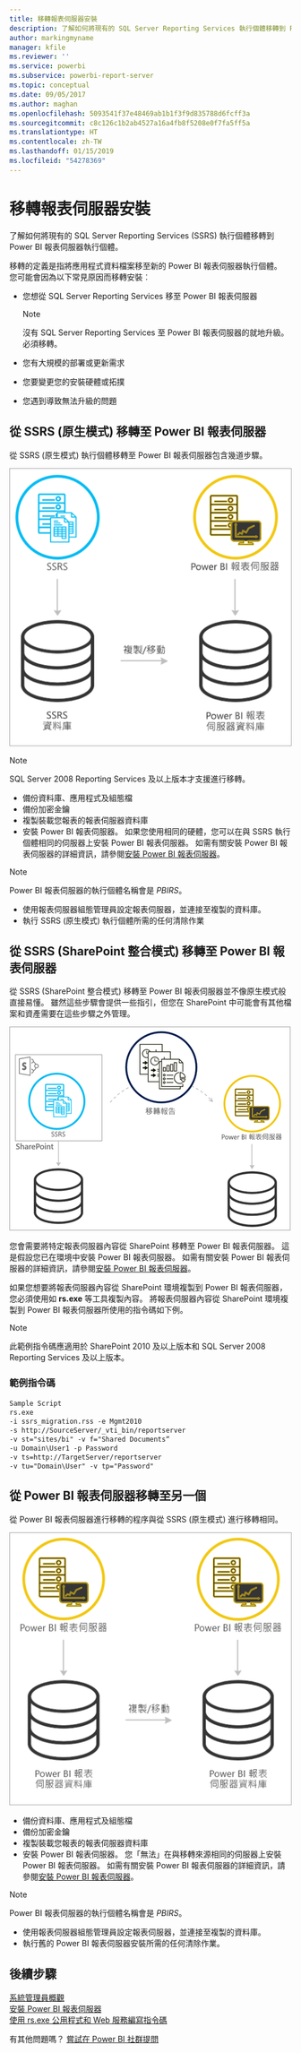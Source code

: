 ```yaml
---
title: 移轉報表伺服器安裝
description: 了解如何將現有的 SQL Server Reporting Services 執行個體移轉到 Power BI 報表伺服器執行個體。
author: markingmyname
manager: kfile
ms.reviewer: ''
ms.service: powerbi
ms.subservice: powerbi-report-server
ms.topic: conceptual
ms.date: 09/05/2017
ms.author: maghan
ms.openlocfilehash: 5093541f37e48469ab1b1f3f9d835788d6fcff3a
ms.sourcegitcommit: c8c126c1b2ab4527a16a4fb8f5208e0f7fa5ff5a
ms.translationtype: HT
ms.contentlocale: zh-TW
ms.lasthandoff: 01/15/2019
ms.locfileid: "54278369"
---
```

# <a name="migrate-a-report-server-installation"></a>移轉報表伺服器安裝
了解如何將現有的 SQL Server Reporting Services (SSRS) 執行個體移轉到 Power BI 報表伺服器執行個體。

移轉的定義是指將應用程式資料檔案移至新的 Power BI 報表伺服器執行個體。 您可能會因為以下常見原因而移轉安裝︰

* 您想從 SQL Server Reporting Services 移至 Power BI 報表伺服器
  
  > [!NOTE]
  > 沒有 SQL Server Reporting Services 至 Power BI 報表伺服器的就地升級。 必須移轉。
  > 
  > 
* 您有大規模的部署或更新需求
* 您要變更您的安裝硬體或拓撲
* 您遇到導致無法升級的問題

## <a name="migrating-to-power-bi-report-server-from-ssrs-native-mode"></a>從 SSRS (原生模式) 移轉至 Power BI 報表伺服器
從 SSRS (原生模式) 執行個體移轉至 Power BI 報表伺服器包含幾道步驟。

![](media/migrate-report-server/migrate-from-ssrs-native.png "從 SSRS 原生模式移轉至 Power BI 報表伺服器")

> [!NOTE]
> SQL Server 2008 Reporting Services 及以上版本才支援進行移轉。
> 
> 

* 備份資料庫、應用程式及組態檔
* 備份加密金鑰
* 複製裝載您報表的報表伺服器資料庫
* 安裝 Power BI 報表伺服器。 如果您使用相同的硬體，您可以在與 SSRS 執行個體相同的伺服器上安裝 Power BI 報表伺服器。 如需有關安裝 Power BI 報表伺服器的詳細資訊，請參閱[安裝 Power BI 報表伺服器](install-report-server.md)。

> [!NOTE]
> Power BI 報表伺服器的執行個體名稱會是 *PBIRS*。
> 
> 

* 使用報表伺服器組態管理員設定報表伺服器，並連接至複製的資料庫。
* 執行 SSRS (原生模式) 執行個體所需的任何清除作業

## <a name="migration-to-power-bi-report-server-from-ssrs-sharepoint-integrated-mode"></a>從 SSRS (SharePoint 整合模式) 移轉至 Power BI 報表伺服器
從 SSRS (SharePoint 整合模式) 移轉至 Power BI 報表伺服器並不像原生模式般直接易懂。 雖然這些步驟會提供一些指引，但您在 SharePoint 中可能會有其他檔案和資產需要在這些步驟之外管理。

![](media/migrate-report-server/migrate-from-ssrs-sharepoint.png "從 SSRS SharePoint 整合模式移轉至 Power BI 報表伺服器")

您會需要將特定報表伺服器內容從 SharePoint 移轉至 Power BI 報表伺服器。 這是假設您已在環境中安裝 Power BI 報表伺服器。 如需有關安裝 Power BI 報表伺服器的詳細資訊，請參閱[安裝 Power BI 報表伺服器](install-report-server.md)。

如果您想要將報表伺服器內容從 SharePoint 環境複製到 Power BI 報表伺服器，您必須使用如 **rs.exe** 等工具複製內容。 將報表伺服器內容從 SharePoint 環境複製到 Power BI 報表伺服器所使用的指令碼如下例。

> [!NOTE]
> 此範例指令碼應適用於 SharePoint 2010 及以上版本和 SQL Server 2008 Reporting Services 及以上版本。
> 
> 

### <a name="sample-script"></a>範例指令碼
```
Sample Script
rs.exe
-i ssrs_migration.rss -e Mgmt2010
-s http://SourceServer/_vti_bin/reportserver
-v st="sites/bi" -v f="Shared Documents“
-u Domain\User1 -p Password
-v ts=http://TargetServer/reportserver
-v tu="Domain\User" -v tp="Password"
```

## <a name="migrateing-from-one-power-bi-report-server-to-another"></a>從 Power BI 報表伺服器移轉至另一個
從 Power BI 報表伺服器進行移轉的程序與從 SSRS (原生模式) 進行移轉相同。

![](media/migrate-report-server/migrate-from-pbirs.png "從 Power BI 報表伺服器移轉至 Power BI 報表伺服器")

* 備份資料庫、應用程式及組態檔
* 備份加密金鑰
* 複製裝載您報表的報表伺服器資料庫
* 安裝 Power BI 報表伺服器。 您「無法」在與移轉來源相同的伺服器上安裝 Power BI 報表伺服器。 如需有關安裝 Power BI 報表伺服器的詳細資訊，請參閱[安裝 Power BI 報表伺服器](install-report-server.md)。

> [!NOTE]
> Power BI 報表伺服器的執行個體名稱會是 *PBIRS*。
> 
> 

* 使用報表伺服器組態管理員設定報表伺服器，並連接至複製的資料庫。
* 執行舊的 Power BI 報表伺服器安裝所需的任何清除作業。

## <a name="next-steps"></a>後續步驟
[系統管理員概觀](admin-handbook-overview.md)  
[安裝 Power BI 報表伺服器](install-report-server.md)  
[使用 rs.exe 公用程式和 Web 服務編寫指令碼](https://docs.microsoft.com/sql/reporting-services/tools/script-with-the-rs-exe-utility-and-the-web-service)

有其他問題嗎？ [嘗試在 Power BI 社群提問](https://community.powerbi.com/)

